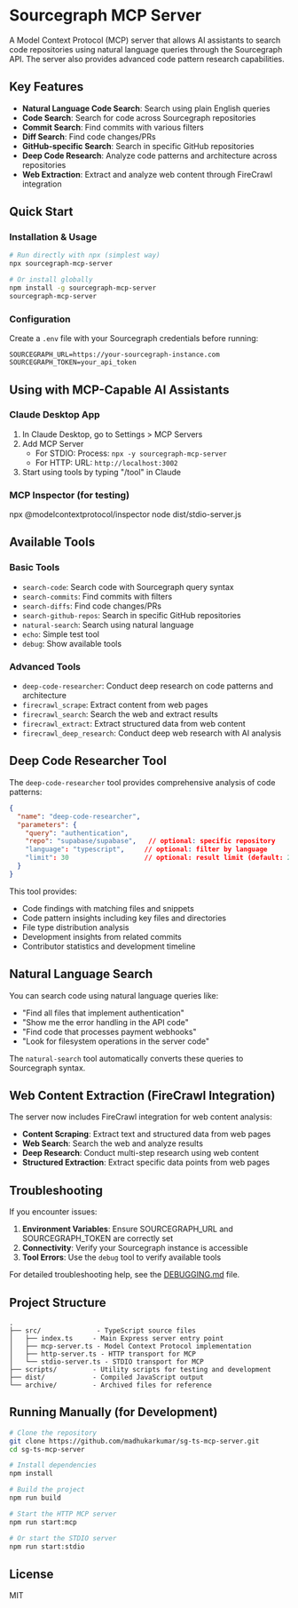 # Sourcegraph MCP Server

A Model Context Protocol (MCP) server that allows AI assistants to search code repositories using natural language queries through the Sourcegraph API. The server also provides advanced code pattern research capabilities.

## Key Features

- **Natural Language Code Search**: Search using plain English queries
- **Code Search**: Search for code across Sourcegraph repositories
- **Commit Search**: Find commits with various filters
- **Diff Search**: Find code changes/PRs
- **GitHub-specific Search**: Search in specific GitHub repositories
- **Deep Code Research**: Analyze code patterns and architecture across repositories
- **Web Extraction**: Extract and analyze web content through FireCrawl integration

## Quick Start

### Installation & Usage

```bash
# Run directly with npx (simplest way)
npx sourcegraph-mcp-server

# Or install globally
npm install -g sourcegraph-mcp-server
sourcegraph-mcp-server
```

### Configuration

Create a `.env` file with your Sourcegraph credentials before running:

```
SOURCEGRAPH_URL=https://your-sourcegraph-instance.com
SOURCEGRAPH_TOKEN=your_api_token
```

## Using with MCP-Capable AI Assistants

### Claude Desktop App

1. In Claude Desktop, go to Settings > MCP Servers
2. Add MCP Server
   - For STDIO: Process: `npx -y sourcegraph-mcp-server`
   - For HTTP: URL: `http://localhost:3002`
3. Start using tools by typing "/tool" in Claude

### MCP Inspector (for testing)

npx @modelcontextprotocol/inspector node dist/stdio-server.js  

## Available Tools

### Basic Tools

- `search-code`: Search code with Sourcegraph query syntax
- `search-commits`: Find commits with filters
- `search-diffs`: Find code changes/PRs
- `search-github-repos`: Search in specific GitHub repositories
- `natural-search`: Search using natural language
- `echo`: Simple test tool
- `debug`: Show available tools

### Advanced Tools

- `deep-code-researcher`: Conduct deep research on code patterns and architecture
- `firecrawl_scrape`: Extract content from web pages
- `firecrawl_search`: Search the web and extract results
- `firecrawl_extract`: Extract structured data from web content
- `firecrawl_deep_research`: Conduct deep web research with AI analysis

## Deep Code Researcher Tool

The `deep-code-researcher` tool provides comprehensive analysis of code patterns:

```json
{
  "name": "deep-code-researcher",
  "parameters": {
    "query": "authentication",
    "repo": "supabase/supabase",   // optional: specific repository
    "language": "typescript",     // optional: filter by language
    "limit": 30                   // optional: result limit (default: 20)
  }
}
```

This tool provides:
- Code findings with matching files and snippets
- Code pattern insights including key files and directories
- File type distribution analysis
- Development insights from related commits
- Contributor statistics and development timeline

## Natural Language Search

You can search code using natural language queries like:

- "Find all files that implement authentication"
- "Show me the error handling in the API code"
- "Find code that processes payment webhooks"
- "Look for filesystem operations in the server code"

The `natural-search` tool automatically converts these queries to Sourcegraph syntax.

## Web Content Extraction (FireCrawl Integration)

The server now includes FireCrawl integration for web content analysis:

- **Content Scraping**: Extract text and structured data from web pages
- **Web Search**: Search the web and analyze results
- **Deep Research**: Conduct multi-step research using web content
- **Structured Extraction**: Extract specific data points from web pages

## Troubleshooting

If you encounter issues:

1. **Environment Variables**: Ensure SOURCEGRAPH_URL and SOURCEGRAPH_TOKEN are correctly set
2. **Connectivity**: Verify your Sourcegraph instance is accessible
3. **Tool Errors**: Use the `debug` tool to verify available tools

For detailed troubleshooting help, see the [DEBUGGING.md](./DEBUGGING.md) file.

## Project Structure

```
.
├── src/              - TypeScript source files
│   ├── index.ts     - Main Express server entry point
│   ├── mcp-server.ts - Model Context Protocol implementation
│   ├── http-server.ts - HTTP transport for MCP
│   └── stdio-server.ts - STDIO transport for MCP
├── scripts/         - Utility scripts for testing and development
├── dist/            - Compiled JavaScript output
└── archive/         - Archived files for reference
```

## Running Manually (for Development)

```bash
# Clone the repository
git clone https://github.com/madhukarkumar/sg-ts-mcp-server.git
cd sg-ts-mcp-server

# Install dependencies
npm install

# Build the project
npm run build

# Start the HTTP MCP server
npm run start:mcp

# Or start the STDIO server
npm run start:stdio
```

## License

MIT